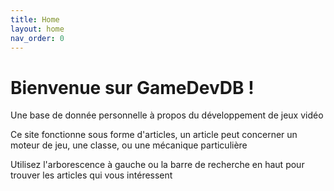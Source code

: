```yaml
---
title: Home
layout: home
nav_order: 0
---
```


# Bienvenue sur GameDevDB !
Une base de donnée personnelle à propos du développement de jeux vidéo

Ce site fonctionne sous forme d'articles, un article peut concerner un moteur de jeu, une classe, ou une mécanique particulière

Utilisez l'arborescence à gauche ou la barre de recherche en haut pour trouver les articles qui vous intéressent

